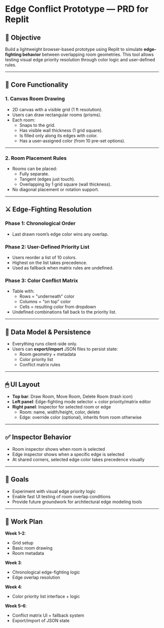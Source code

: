 
# Edge Conflict Prototype — PRD for Replit

## 🎯 Objective

Build a lightweight browser-based prototype using Replit to simulate **edge-fighting behavior** between overlapping room geometries. This tool allows testing visual edge priority resolution through color logic and user-defined rules.

---

## 🧱 Core Functionality

### 1. Canvas Room Drawing
- 2D canvas with a visible grid (1 ft resolution).
- Users can draw rectangular rooms (prisms).
- Each room:
  - Snaps to the grid.
  - Has visible wall thickness (1 grid square).
  - Is filled only along its edges with color.
  - Has a user-assigned color (from 10 pre-set options).

---

### 2. Room Placement Rules
- Rooms can be placed:
  - Fully separate.
  - Tangent (edges just touch).
  - Overlapping by 1 grid square (wall thickness).
- No diagonal placement or rotation support.

---

## ⚔️ Edge-Fighting Resolution

### Phase 1: Chronological Order
- Last drawn room’s edge color wins any overlap.

### Phase 2: User-Defined Priority List
- Users reorder a list of 10 colors.
- Highest on the list takes precedence.
- Used as fallback when matrix rules are undefined.

### Phase 3: Color Conflict Matrix
- Table with:
  - Rows = "underneath" color
  - Columns = "on top" color
  - Cells = resulting color from dropdown
- Undefined combinations fall back to the priority list.

---

## 🧠 Data Model & Persistence

- Everything runs client-side only.
- Users can **export/import** JSON files to persist state:
  - Room geometry + metadata
  - Color priority list
  - Conflict matrix rules

---

## 🖱 UI Layout

- **Top bar**: Draw Room, Move Room, Delete Room (trash icon)
- **Left panel**: Edge-fighting mode selector + color priority/matrix editor
- **Right panel**: Inspector for selected room or edge
  - Room: name, width/height, color, delete
  - Edge: override color (optional), inherits from room otherwise

---

## ✅ Inspector Behavior

- Room inspector shows when room is selected
- Edge inspector shows when a specific edge is selected
- At shared corners, selected edge color takes precedence visually

---

## 🧪 Goals

- Experiment with visual edge priority logic
- Enable fast UI testing of room overlap conditions
- Provide future groundwork for architectural edge modeling tools

---

## 📅 Work Plan

**Week 1–2**:  
- Grid setup  
- Basic room drawing  
- Room metadata  

**Week 3**:  
- Chronological edge-fighting logic  
- Edge overlap resolution  

**Week 4**:  
- Color priority list interface + logic  

**Week 5–6**:  
- Conflict matrix UI + fallback system  
- Export/import of JSON state
